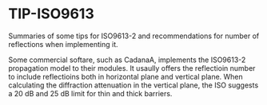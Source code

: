 # TIP-ISO9613
Summaries of some tips for ISO9613-2 and recommendations for number of reflections when implementing it.

Some commercial softare, such as CadanaA, implements the ISO9613-2 propagation model to their modules. 
It usaully offers the reflectioin number to include reflectioins both in horizontal plane and vertical plane.
When calculating the diffraction attenuation in the vertical plane, the ISO suggests a 20 dB and 25 dB limit 
for thin and thick barriers. 
